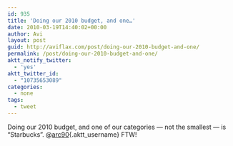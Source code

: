 ```yaml
---
id: 935
title: 'Doing our 2010 budget, and one…'
date: 2010-03-19T14:40:02+00:00
author: Avi
layout: post
guid: http://aviflax.com/post/doing-our-2010-budget-and-one/
permalink: /post/doing-our-2010-budget-and-one/
aktt_notify_twitter:
  - 'yes'
aktt_twitter_id:
  - "10735653089"
categories:
  - none
tags:
  - tweet
---
```

Doing our 2010 budget, and one of our categories — not the smallest — is &#8220;Starbucks&#8221;. @[arc90](http://twitter.com/arc90){.aktt_username} FTW!